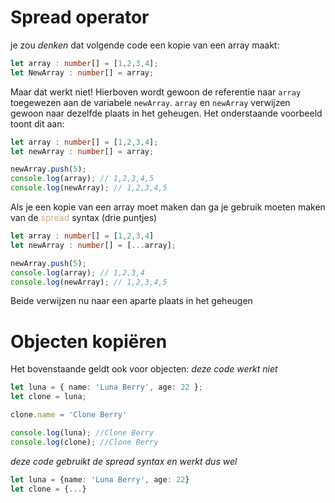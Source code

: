 # Spread operator
je zou *denken* dat volgende code een kopie van een array maakt:
```ts
let array : number[] = [1,2,3,4];
let NewArray : number[] = array;
```

Maar dat werkt niet! Hierboven wordt gewoon de referentie naar `array` toegewezen aan de variabele `newArray`. `array` en `newArray` verwijzen gewoon naar dezelfde plaats in het geheugen. Het onderstaande voorbeeld toont dit aan:
```ts
let array : number[] = [1,2,3,4];
let newArray : number[] = array;

newArray.push(5);
console.log(array); // 1,2,3,4,5
console.log(newArray); // 1,2,3,4,5
```

Als je een kopie van een array moet maken dan ga je gebruik moeten maken van de <span style="color:#c8ab83;">spread</span> syntax (drie puntjes)
```ts
let array : number[] = [1,2,3,4]
let newArray : number[] = [...array];

newArray.push(5);
console.log(array); // 1,2,3,4
console.log(newArray); // 1,2,3,4,5
```

Beide verwijzen nu naar een aparte plaats in het geheugen

# Objecten kopiëren
Het bovenstaande geldt ook voor objecten:
*deze code werkt niet*
```ts
let luna = { name: 'Luna Berry', age: 22 };
let clone = luna;

clone.name = 'Clone Berry'

console.log(luna); //Clone Berry
console.log(clone); //Clone Berry
```

*deze code gebruikt de spread syntax en werkt dus wel*
```ts
let luna = {name: 'Luna Berry', age: 22}
let clone = {...}
```